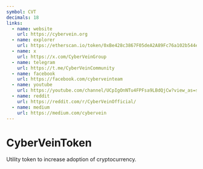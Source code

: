 ```yaml
---
symbol: CVT
decimals: 18
links:
  - name: website
    url: https://cybervein.org
  - name: explorer
    url: https://etherscan.io/token/0xBe428c3867F05deA2A89Fc76a102b544eaC7f772
  - name: x
    url: https://x.com/CyberVeinGroup
  - name: telegram
    url: https://t.me/CyberVeinCommunity
  - name: facebook
    url: https://facebook.com/cyberveinteam
  - name: youtube
    url: https://youtube.com/channel/UCpIgOnNTu4FPFsa9LBdQjCw?view_as=subscriber
  - name: reddit
    url: https://reddit.com/r/CyberVeinOfficial/
  - name: medium
    url: https://medium.com/cybervein
---
```


# CyberVeinToken

Utility token to increase adoption of cryptocurrency.
